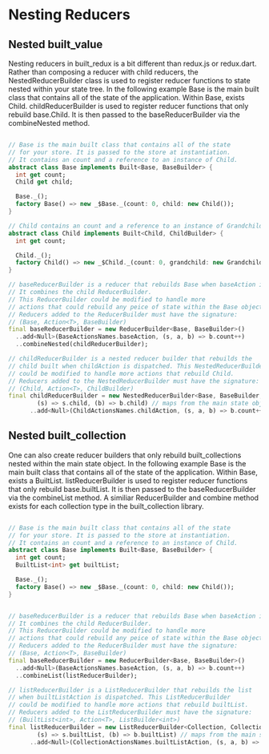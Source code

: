 # Nesting Reducers

## Nested built_value

Nesting reducers in built_redux is a bit different than redux.js or redux.dart. Rather than composing a reducer with child reducers, the NestedReducerBuilder class is used to register reducer functions to state nested within your state tree. In the following example Base is the main built class that contains all of the state of the application. Within Base, exists Child. childReducerBuilder is used to register reducer functions that only rebuild base.Child. It is then passed to the baseReducerBuilder via the combineNested method.

```dart

// Base is the main built class that contains all of the state
// for your store. It is passed to the store at instantiation.
// It contains an count and a reference to an instance of Child.
abstract class Base implements Built<Base, BaseBuilder> {
  int get count;
  Child get child;

  Base._();
  factory Base() => new _$Base._(count: 0, child: new Child());
}

// Child contains an count and a reference to an instance of Grandchild.
abstract class Child implements Built<Child, ChildBuilder> {
  int get count;

  Child._();
  factory Child() => new _$Child._(count: 0, grandchild: new Grandchild());
}

// baseReducerBuilder is a reducer that rebuilds Base when baseAction is dispatched.
// It combines the child ReducerBuilder.
// This ReducerBuilder could be modified to handle more
// actions that could rebuild any peice of state within the Base object.
// Reducers added to the ReducerBuilder must have the signature:
// (Base, Action<T>, BaseBuilder)
final baseReducerBuilder = new ReducerBuilder<Base, BaseBuilder>()
  ..add<Null>(BaseActionsNames.baseAction, (s, a, b) => b.count++)
  ..combineNested(childReducerBuilder);

// childReducerBuilder is a nested reducer builder that rebuilds the
// child built when childAction is dispatched. This NestedReducerBuilder
// could be modified to handle more actions that rebuild Child.
// Reducers added to the NestedReducerBuilder must have the signature:
// (Child, Action<T>, ChildBuilder)
final childReducerBuilder = new NestedReducerBuilder<Base, BaseBuilder, Child, ChildBuilder>(
        (s) => s.child, (b) => b.child) // maps from the main state object to the nested state
      ..add<Null>(ChildActionsNames.childAction, (s, a, b) => b.count++);

```

## Nested built_collection

One can also create reducer builders that only rebuild built_collections nested within the main state object. In the following example Base is the main built class that contains all of the state of the application. Within Base, exists a BuiltList. listReducerBuilder is used to register reducer functions that only rebuild base.builtList. It is then passed to the baseReducerBuilder via the combineList method. A similiar ReducerBuilder and combine method exists for each collection type in the built_collection library.

```dart

// Base is the main built class that contains all of the state
// for your store. It is passed to the store at instantiation.
// It contains an count and a reference to an instance of Child.
abstract class Base implements Built<Base, BaseBuilder> {
  int get count;
  BuiltList<int> get builtList;

  Base._();
  factory Base() => new _$Base._(count: 0, child: new Child());
}


// baseReducerBuilder is a reducer that rebuilds Base when baseAction is dispatched.
// It combines the child ReducerBuilder.
// This ReducerBuilder could be modified to handle more
// actions that could rebuild any peice of state within the Base object.
// Reducers added to the ReducerBuilder must have the signature:
// (Base, Action<T>, BaseBuilder)
final baseReducerBuilder = new ReducerBuilder<Base, BaseBuilder>()
  ..add<Null>(BaseActionsNames.baseAction, (s, a, b) => b.count++)
  ..combineList(listReducerBuilder);

// listReducerBuilder is a ListReducerBuilder that rebuilds the list
// when builtListAction is dispatched. This ListReducerBuilder
// could be modified to handle more actions that rebuild builtList.
// Reducers added to the ListReducerBuilder must have the signature:
// (BuiltList<int>, Action<T>, ListBuilder<int>)
final listReducerBuilder = new ListReducerBuilder<Collection, CollectionBuilder, int>(
        (s) => s.builtList, (b) => b.builtList) // maps from the main state object to the nested collection
      ..add<Null>(CollectionActionsNames.builtListAction, (s, a, b) => b.add(0));

```
